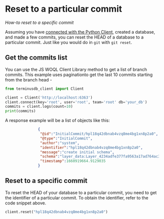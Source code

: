 # Reset to a particular commit

*How-to reset to a specific commit*

Assuming you have [connected with the Python Client](../../use-the-clients/python-client/connect-with-python-client.md), created a database, and made a 
few commits, you can reset the HEAD of a database to a particular commit. Just like you would do in `git` with `git reset`.

## Get the commits list

You can use the JS WOQL Client Library method to get a list of branch commits. This example uses paginationto get the last 10 commits starting from the branch head -

```python
from terminusdb_client import Client

client = Client('http://localhost:6363')
client.connect(key='root', user='root', team='root' db='your_db')
commits = client.logs(count=10)
print(commits)
```

A response example will be a list of objects like this:

```json
               {
                "@id":"InitialCommit/hpl18q42dbnab4vzq8me4bg1xn8p2a0",
                "@type":"InitialCommit",
                "author":"system",
                "identifier":"hpl18q42dbnab4vzq8me4bg1xn8p2a0",
                "message":"create initial schema",
                "schema":"layer_data:Layer_4234adfe377fa9563a17ad764ac37f5dcb14de13668ea725ef0748248229a91b",
                "timestamp":1660919664.9129035
               }
```

## Reset to a specific commit

To reset the HEAD of your database to a particular commit, you need to get the identifier of a particular commit. To obtain the identifier, refer to the code snippet above.

```python
client.reset("hpl18q42dbnab4vzq8me4bg1xn8p2a0")
```
